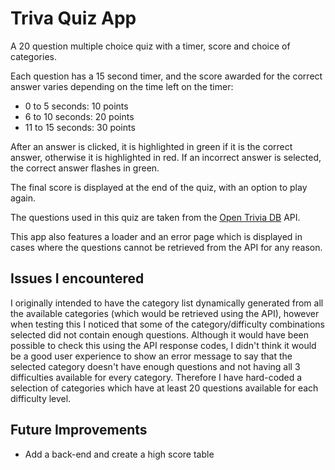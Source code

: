 # Triva Quiz App

A 20 question multiple choice quiz with a timer, score and choice of categories.

Each question has a 15 second timer, and the score awarded for the correct answer varies depending on the time left on the timer:

- 0 to 5 seconds: 10 points
- 6 to 10 seconds: 20 points
- 11 to 15 seconds: 30 points

After an answer is clicked, it is highlighted in green if it is the correct answer, otherwise it is highlighted in red. If an incorrect answer is selected, the correct answer flashes in green.

The final score is displayed at the end of the quiz, with an option to play again.

The questions used in this quiz are taken from the [Open Trivia DB](https://opentdb.com) API.

This app also features a loader and an error page which is displayed in cases where the questions cannot be retrieved from the API for any reason.

## Issues I encountered

I originally intended to have the category list dynamically generated from all the available categories (which would be retrieved using the API), however when testing this I noticed that some of the category/difficulty combinations selected did not contain enough questions. Although it would have been possible to check this using the API response codes, I didn't think it would be a good user experience to show an error message to say that the selected category doesn't have enough questions and not having all 3 difficulties available for every category. Therefore I have hard-coded a selection of categories which have at least 20 questions available for each difficulty level.

## Future Improvements

- Add a back-end and create a high score table
